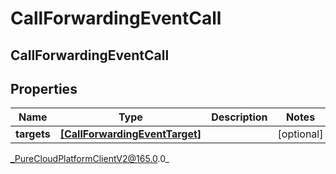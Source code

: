 # CallForwardingEventCall

## CallForwardingEventCall

## Properties

|Name | Type | Description | Notes|
|------------ | ------------- | ------------- | -------------|
| **targets** | [**[CallForwardingEventTarget]**]([CallForwardingEventTarget]) |  | [optional] |



_PureCloudPlatformClientV2@165.0.0_
